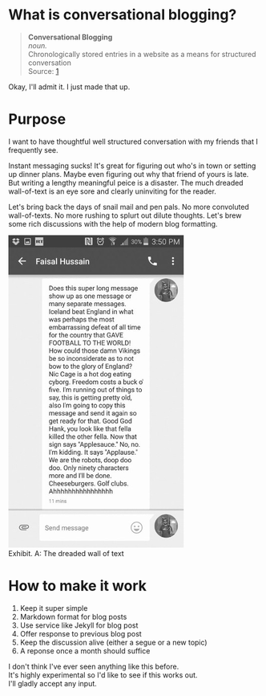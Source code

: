 # What is conversational blogging?

> **Conversational Blogging**  
> _noun._  
> Chronologically stored entries in a website as a means for structured conversation  
> Source: [1](https://www.youtube.com/watch?v=dQw4w9WgXcQ)  

Okay, I'll admit it. I just made that up.

# Purpose
I want to have thoughtful well structured conversation with my friends that I frequently see.  
  
Instant messaging sucks! It's great for figuring out who's in town or setting up dinner plans. Maybe even figuring out why that friend of yours is late. But writing a lengthy meaningful peice is a disaster. The much dreaded wall-of-text is an eye sore and clearly uninviting for the reader.  
  
Let's bring back the days of snail mail and pen pals. No more convoluted wall-of-texts. No more rushing to splurt out dilute thoughts. Let's brew some rich discussions with the help of modern blog formatting.

![Exhibit. A](../img/2017-08-24-WallOfText.jpg)  
Exhibit. A: The dreaded wall of text  

# How to make it work
1. Keep it super simple
2. Markdown format for blog posts
3. Use service like Jekyll for blog post
4. Offer response to previous blog post
5. Keep the discussion alive (either a segue or a new topic)
6. A reponse once a month should suffice
  

I don't think I've ever seen anything like this before.  
It's highly experimental so I'd like to see if this works out.  
I'll gladly accept any input.  
